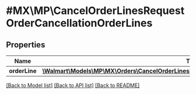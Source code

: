 # #MX\MP\CancelOrderLinesRequestOrderCancellationOrderLines

## Properties

Name | Type | Description | Notes
------------ | ------------- | ------------- | -------------
**orderLine** | [**\Walmart\Models\MP\MX\Orders\CancelOrderLinesRequestOrderCancellationOrderLinesOrderLineInner[]**](CancelOrderLinesRequestOrderCancellationOrderLinesOrderLineInner.md) |  | [optional]


[[Back to Model list]](../) [[Back to API list]](../../Api/MX/MP) [[Back to README]](../../README.md)
